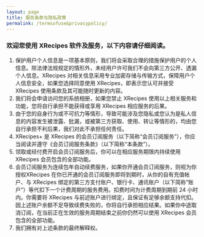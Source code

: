 ```yaml
---
layout: page
title: 服务条款与隐私政策
permalink: /termsofuse&privacypolicy/
---
```


### 欢迎您使用 XRecipes 软件及服务，以下内容请仔细阅读。

1. 保护用户个人信息是一项基本原则，我们将会采取合理的措施保护用户的个人信息。除法律法规规定的情形外，未经用户许可我们不会向第三方公开、透漏个人信息。XRecipes 对相关信息采用专业加密存储与传输方式，保障用户个人信息安全，如果您选择同意使用 XRecipes，即表示您认可并接受 XRecipes 使用条款及其可能随时更新的内容。
2. 我们将会申请访问您的系统相册，如果您禁止 XRecipes  使用以上相关服务和功能，您将自行承担不能获得或享用 XRecipes 相应服务的后果。
3. 由于您的自身行为或不可抗力等情形，导致可能涉及您隐私或您认为是私人信息的内容发生被泄露、批漏，或被第三方获取、使用、转让等情形的，均由您自行承担不利后果，我们对此不承担任何责任。
4. XRecipes+ 是 XRecipes 的会员订阅服务（以下简称“会员订阅服务”），你应当阅读并遵守《会员订阅服务条款》（以下简称“本条款”）。
5. 领取或经付费开启会员订阅服务后，你可以在相应服务期限内持续使用 XRecipes 会员包含的全部功能。
6. 会员订阅服务为连续包年自动续费服务，如果你开通会员订阅服务，则视为你授权XRecipes 在你已开通的会员订阅服务即将到期时，从你的自有充值帐户、与 XRecipes 绑定的第三方支付账户、银行卡、通讯账户（以下简称“账户”）等代扣下一个计费周期的服务费用。扣费时间为计费周期到期前 24 小时内。你需要将 XRecipes 与前述账户进行绑定，且保证有足够余额支持代扣。因上述账户余额不足导致续费失败的，你将自行承担相应结果。如果你中途取消订阅，在当前正在生效的服务周期结束之前你仍然可以使用 XRecipes 会员包含的全部功能。
7. 我们拥有对上述条款的最终解释权。
